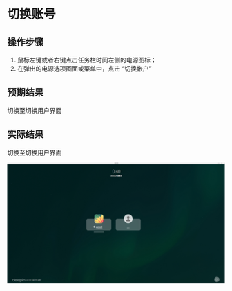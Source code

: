 # 切换账号

## 操作步骤

1. 鼠标左键或者右键点击任务栏时间左侧的电源图标；
2. 在弹出的电源选项画面或菜单中，点击 “切换帐户”

## 预期结果

切换至切换用户界面

## 实际结果

切换至切换用户界面

![切换账号.png](../img/切换账号.png)
